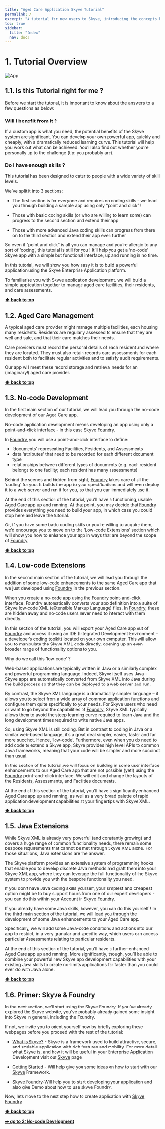 ```yaml
---
title: "Aged Care Application Skyve Tutorial"
permalink: /
excerpt: "A tutorial for new users to Skyve, introducing the concepts by building an Aged Care application"
toc: true
sidebar:
  title: "Index"
  nav: docs
---
```


# 1. Tutorial Overview

![App](doc_src_img/chapter1/12.jpg "App")

## 1.1. Is this Tutorial right for me ?

Before we start the tutorial, it is important to know about the answers to a few questions as below:

### Will I benefit from it ?

If a custom app is what you need, the potential benefits of the Skyve system are significant.
You can develop your own powerful app, quickly and cheaply, with a dramatically reduced learning curve.
This tutorial will help you work out what can be achieved. You’ll also find out whether you’re personally up to the challenge (tip: you probably are).

### Do I have enough skills ?

This tutorial has been designed to cater to people with a wide variety of skill levels.

We’ve split it into 3 sections:

- The first section is for everyone and requires no coding skills – we lead you through building a sample app using only “point and click” !

- Those with basic coding skills (or who are willing to learn some) can progress to the second section and extend their app

- Those with more advanced Java coding skills can progress from there on to the third section and extend their app even further

So even if “point and click” is all you can manage and you’re allergic to any sort of ‘coding’, this tutorial is still for you ! It’ll help you get a ‘no-code’ Skyve app with a simple but functional interface, up and running in no time.

In this tutorial, we will show you how easy it is to build a powerful application using the Skyve Enterprise Application platform.

To familiarise you with Skyve application development, we will build a simple application together to manage aged care facilities, their residents, and care assessments.

**[⬆ back to top](#contents)**

## 1.2. Aged Care Management

A typical aged care provider might manage multiple facilities, each housing many residents. Residents are regularly assessed to ensure that they are well and safe, and that their care matches their needs.

Care providers must record the personal details of each resident and where they are located. They must also retain records care assessments for each resident both to facilitate regular activities and to satisfy audit requirements.

Our app will meet these record storage and retrieval needs for an (imaginary!) aged care provider.

**[⬆ back to top](#contents)**

## 1.3. No-code Development

In the first main section of our tutorial, we will lead you through the no-code development of our Aged Care app.

No-code application development means developing an app using only a point-and-click interface - in this case Skyve [Foundry](https://foundry.skyve.org/foundry/).

In [Foundry](https://foundry.skyve.org/foundry/), you will use a point-and-click interface to define:

- ‘documents’ representing Facilities, Fesidents, and Assessments
- data ‘attributes’ that need to be recorded for each different document type
- relationships between different types of documents (e.g. each resident belongs to one facility; each resident has many assessments)

Behind the scenes and hidden from sight, [Foundry](https://foundry.skyve.org/foundry/) takes care of all the ‘coding’ for you. It builds the app to your specifications and will even deploy it to a web-server and run it for you, so that you can immediately use it.

At the end of this section of the tutorial, you’ll have a functioning, usable Aged Care app up and running. At that point, you may decide that [Foundry](https://foundry.skyve.org/foundry/) provides everything you need to build your app, in which case you could stop here and leave the tutorial.

Or, if you have some basic coding skills or you’re willing to acquire them, we’d encourage you to move on to the ‘Low-code Extensions’ section which will show you how to enhance your app in ways that are beyond the scope of [Foundry](https://foundry.skyve.org/foundry/).

**[⬆ back to top](#contents)**

## 1.4. Low-code Extensions

In the second main section of the tutorial, we will lead you through the addition of some low-code enhancements to the same Aged Care app that we just developed using [Foundry](https://foundry.skyve.org/foundry/) in the previous section.

When you create a no-code app using the [Foundry](https://foundry.skyve.org/foundry/) point-and-click interface, [Foundry](https://foundry.skyve.org/foundry/) automatically converts your app definition into a suite of Skyve low-code XML (eXtensible Markup Language) files. In [Foundry](https://foundry.skyve.org/foundry/), these are hidden away and no-code users never need to interact with them directly.

In this section of the tutorial, you will export your Aged Care app out of [Foundry](https://foundry.skyve.org/foundry/) and access it using an IDE (Integrated Development Environment – a developer’s coding toolkit) located on your own computer. This will allow you to manipulate the Skyve XML code directly, opening up an even broader range of functionality options to you.

Why do we call this ‘low-code’ ?

Web-based applications are typically written in Java or a similarly complex and powerful programming language. Indeed, Skyve itself uses Java - Skyve apps are automatically converted from Skyve XML into Java during the build process so that they can be deployed to a web server and run.

By contrast, the Skyve XML language is a dramatically simpler language – it allows you to select from a wide array of common application functions and configure them quite specifically to your needs. For Skyve users who need or want to go beyond the capabilities of [Foundry](https://foundry.skyve.org/foundry/), Skyve XML typically allows them to avoid the steep learning curve required to learn Java and the long development times required to write native Java apps.

So, using Skyve XML is still coding. But in contrast to coding in Java or a similar web-based language, it’s a great deal simpler, easier, faster and far more succinct. Hence, ‘low-code’. Furthermore, even when you do need to add code to extend a Skyve app, Skyve provides high level APIs to common Java frameworks, meaning that your code will be simpler and more succinct than usual.

In this section of the tutorial,we will focus on building in some user interface enhancements to our Aged Care app that are not possible (yet!) using the [Foundry](https://foundry.skyve.org/foundry/) point-and-click interface. We will edit and change the layouts of the Residents, Assessments, and Facilities documents.

At the end of this section of the tutorial, you’ll have a significantly enhanced Aged Care app up and running, as well as a very broad palette of rapid application development capabilities at your fingertips with Skyve XML.

**[⬆ back to top](#contents)**

## 1.5. Java Extensions

While Skyve XML is already very powerful (and constantly growing) and covers a huge range of common functionality needs, there remain some bespoke requirements that cannot be met through Skyve XML alone. For those situations, Java extensions are the answer.

The Skyve platform provides an extensive system of programming hooks that enable you to develop discrete Java methods and graft them into your Skyve XML app, where they can leverage the full functionality of the Skyve system to provide you with the bespoke functionality you need.

If you don't have Java coding skills yourself, your simplest and cheapest option might be to buy support hours from one of our expert developers - you can do this within your Account in Skyve [Foundry](https://foundry.skyve.org/foundry/).

If you already have some Java skills, however, you can do this yourself ! In the third main section of the tutorial, we will lead you through the development of some Java enhancements to your Aged Care app.

Specifically, we will add some Java-code conditions and actions into our app to restrict, in a very granular and specific way, which users can access particular Assessments relating to particular residents.

At the end of this section of the tutorial, you’ll have a further-enhanced Aged Care app up and running. More significantly, though, you’ll be able to combine your powerful new Skyve app development capabilities with your existing Java skills to create no-limits applications far faster than you could ever do with Java alone.

**[⬆ back to top](#contents)**

## 1.6. Primer: Skyve & Foundry

In the next section, we’ll start using the Skyve Foundry.
If you’ve already explored the Skyve website, you’ve probably already gained some insight into Skyve in general, including the Foundry.

If not, we invite you to orient yourself now by briefly exploring these webpages before you proceed with the rest of the tutorial:

- [What is Skyve?](https://skyve.org/what-is-skyve) - Skyve is a framework used to build attractive, secure, and scalable application with rich features and mobility. For more detail what [Skyve](https://skyve.org) is, and how it will be useful in your Enterprise Application Development visit our [Skyve](https://skyve.org/) page.

- [Getting Started](https://skyve.org/getting-started) - Will help give you some ideas on how to start with our [Skyve](https://skyve.org) Framework.

- [Skyve Foundry](https://Foundry.skyve.org/)-Will help you to start developing your application and also give [Demo](https://youtu.be/7oynha0tFmw) about how to use skyve [Foundry](https://foundry.skyve.org/foundry/).

Now, lets move to the next step how to create application with [Skyve Foundry](https://Foundry.skyve.org/)

**[⬆ back to top](#contents)**

**[:arrow_right: go to 2: No-code Development](tutorial/chapter2.md/#-no-code-development)**
